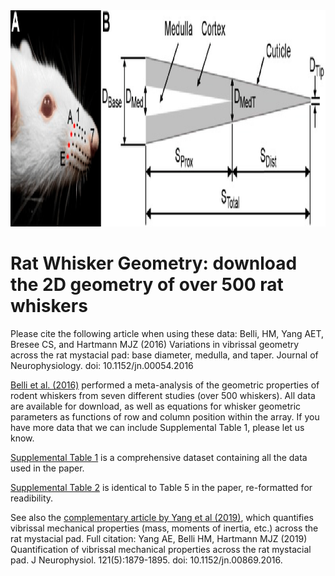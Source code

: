 
<img src="docs/ratWhiskerGeometry.png" height="346" width="1210px" >

# Rat Whisker Geometry: download the 2D geometry of over 500 rat whiskers

Please cite the following article when using these data: Belli, HM, Yang AET, Bresee CS, and Hartmann MJZ (2016) Variations in vibrissal geometry across the rat mystacial pad: base diameter, medulla, and taper. Journal of Neurophysiology. doi: 10.1152/jn.00054.2016

[Belli et al. (2016)](https://journals.physiology.org/doi/full/10.1152/jn.00054.2016) performed a meta-analysis of the geometric properties of rodent whiskers from seven different studies (over 500 whiskers).  All data are available for download, as well as equations for whisker geometric parameters as functions of row and column position within the array. If you have more data that we can include Supplemental Table 1, please let us know.
  
[Supplemental Table 1](https://github.com/SeNSE-lab/RatWhiskerGeometry/blob/master/SupplementalTable_1.csv) is a comprehensive dataset containing all the data used in the paper. 

[Supplemental Table 2](https://github.com/SeNSE-lab/RatWhiskerGeometry/blob/master/SupplementalTable_2.pdf) is identical to Table 5 in the paper, re-formatted for readibility. 

See also the [complementary article by Yang et al (2019)](https://journals.physiology.org/doi/full/10.1152/jn.00869.2016), which quantifies vibrissal mechanical properties (mass, moments of inertia, etc.) across the rat mystacial pad.  Full citation: Yang AE, Belli HM, Hartmann MJZ (2019) Quantification of vibrissal mechanical properties across the rat mystacial pad.  J Neurophysiol.  121(5):1879-1895. doi: 10.1152/jn.00869.2016.  